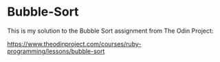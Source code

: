 # Bubble-Sort

This is my solution to the Bubble Sort assignment from The Odin Project:

https://www.theodinproject.com/courses/ruby-programming/lessons/bubble-sort
